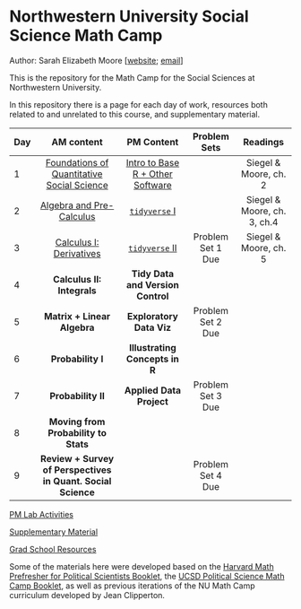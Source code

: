 # Northwestern University Social Science Math Camp

Author: Sarah Elizabeth Moore [[website](sarah-moore.github.io); [email](mailto:sarahmoore2022@u.northwestern.edu)]

This is the repository for the Math Camp for the Social Sciences at Northwestern University.

In this repository there is a page for each day of work, resources both related to and unrelated to this course, and supplementary material.

| Day |                              AM content                              |                         PM Content                         |   Problem Sets    |                                Readings                                 |
|------------|:-------------------:|:-------------:|:----------:|:----------:|
| 1   | [Foundations of Quantitative Social Science](/AM_Slides/day1_AM.pdf) | [Intro to Base R + Other Software](/PM_Slides/day1_pm.pdf) |                   | Siegel & Moore, ch. 2 |
| 2   |                     [Algebra and Pre-Calculus](/AM_Slides/day2_AM.pdf)| [`tidyverse` I](/PM_Slides/day2and3_PM.pdf)  |  |  Siegel & Moore, ch. 3, ch.4 |
| 3   |                     [Calculus I: Derivatives](/AM_Slides/day3_AM.pdf)|[`tidyverse` II]((/PM_Slides/day2and3_PM.pdf)) | Problem Set 1 Due | Siegel & Moore, ch. 5 |
| 4   |                      **Calculus II: Integrals**                      |             **Tidy Data and Version Control**              |                   |                                                                         |
| 5   |                     **Matrix + Linear Algebra**                      |                  **Exploratory Data Viz**                  | Problem Set 2 Due |                                                                         |
| 6   |                          **Probability I**                           |               **Illustrating Concepts in R**               |                   |                                                                         |
| 7   |                          **Probability II**                          |                  **Applied Data Project**                  | Problem Set 3 Due |                                                                         |
| 8   |                 **Moving from Probability to Stats**                 |                                                            |                   |                                                                         |
| 9   |     **Review + Survey of Perspectives in Quant. Social Science**     |                                                            | Problem Set 4 Due |                                                                         |

[PM Lab Activities](PM_Slides/)

[Supplementary Material](supplementary_material/README.md)

[Grad School Resources](resources/README.md)

Some of the materials here were developed based on the [Harvard Math Prefresher for Political Scientists Booklet](https://iqss.github.io/prefresher/), the [UCSD Political Science Math Camp Booklet](https://ucsdpolimathcamp.github.io/MathCamp/), as well as previous iterations of the NU Math Camp curriculum developed by Jean Clipperton.
